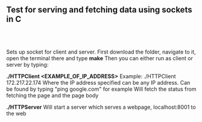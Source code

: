 ## Test for serving and fetching data using sockets in C

<br>
<br>




Sets up socket for client and server. 
First download the folder, navigate to it, open the terminal there and type **make** 
Then you can either run as client or server by typing: 

**./HTTPClient <EXAMPLE_OF_IP_ADDRESS>** 
Example: ./HTTPClient 172.217.22.174 
Where the IP address specified can be any IP address. Can be found by typing "ping google.com" for example 
Will fetch the status from fetching the page and the page body 

**./HTTPServer** 
Will start a server which serves a webpage, localhost:8001 to the web 
 
  

